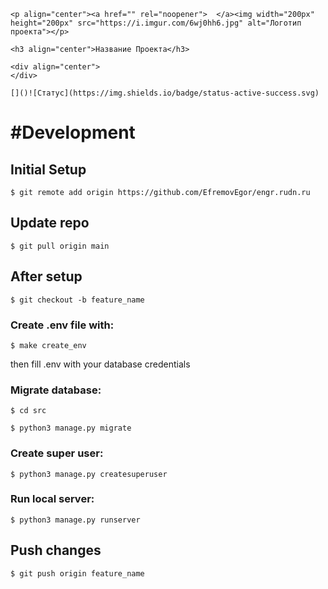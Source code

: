 ```
<p align="center"><a href="" rel="noopener">  </a><img width="200px" height="200px" src="https://i.imgur.com/6wj0hh6.jpg" alt="Логотип проекта"></p>

<h3 align="center">Название Проекта</h3>

<div align="center">
</div>

[]()![Статус](https://img.shields.io/badge/status-active-success.svg)
```

# #Development

## Initial Setup

`$ git remote add origin https://github.com/EfremovEgor/engr.rudn.ru`

## Update repo

`$ git pull origin main`

## After setup

`$ git checkout -b feature_name`

### Create .env file with:

`$ make create_env`

then fill .env with your database credentials

### Migrate database:

`$ cd src`

`$ python3 manage.py migrate`

### Create super user:

`$ python3 manage.py createsuperuser`

### Run local server:

`$ python3 manage.py runserver`

## Push changes

`$ git push origin feature_name`
